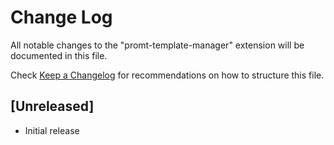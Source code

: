 # Change Log

All notable changes to the "promt-template-manager" extension will be documented in this file.

Check [Keep a Changelog](http://keepachangelog.com/) for recommendations on how to structure this file.

## [Unreleased]

- Initial release